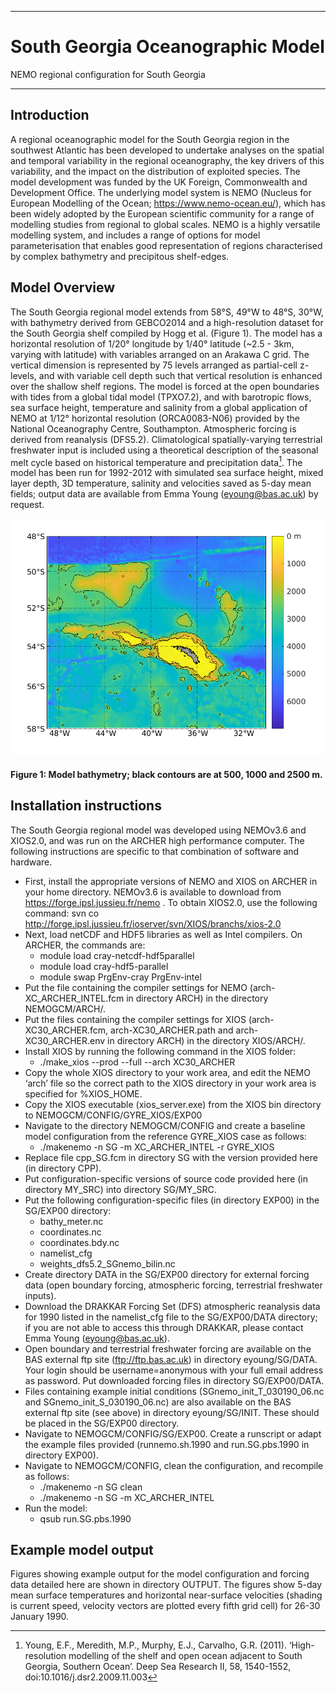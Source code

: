 - - - -
# South Georgia Oceanographic Model
NEMO regional configuration for South Georgia
- - - -

## Introduction
A regional oceanographic model for the South Georgia region in the southwest Atlantic has been developed to undertake analyses on the spatial and temporal variability in the regional oceanography, the key drivers of this variability, and the impact on the distribution of exploited species. The model development was funded by the UK Foreign, Commonwealth and Development Office. The underlying model system is NEMO (Nucleus for European Modelling of the Ocean; <https://www.nemo-ocean.eu/>), which has been widely adopted by the European scientific community for a range of modelling studies from regional to global scales. NEMO is a highly versatile modelling system, and includes a range of options for model parameterisation that enables good representation of regions characterised by complex bathymetry and precipitous shelf-edges.

## Model Overview

The South Georgia regional model extends from 58°S, 49°W to 48°S, 30°W, with bathymetry derived from GEBCO2014 and a high-resolution dataset for the South Georgia shelf compiled by Hogg et al. (Figure 1). The model has a horizontal resolution of 1/20° longitude by 1/40° latitude (~2.5 - 3km, varying with latitude) with variables arranged on an Arakawa C grid. The vertical dimension is represented by 75 levels arranged as partial-cell z-levels, and with variable cell depth such that vertical resolution is enhanced over the shallow shelf regions. The model is forced at the open boundaries with tides from a global tidal model (TPXO7.2), and with barotropic flows, sea surface height, temperature and salinity from a global application of NEMO at 1/12° horizontal resolution (ORCA0083-N06) provided by the National Oceanography Centre, Southampton. Atmospheric forcing is derived from reanalysis (DFS5.2). Climatological spatially-varying terrestrial freshwater input is included using a theoretical description of the seasonal melt cycle based on historical temperature and precipitation data[^1]. The model has been run for 1992-2012 with simulated sea surface height, mixed layer depth, 3D temperature, salinity and velocities saved as 5-day mean fields; output data are available from Emma Young (eyoung@bas.ac.uk) by request.

[^1]: Young, E.F., Meredith, M.P., Murphy, E.J., Carvalho, G.R. (2011). ‘High-resolution modelling of the shelf and open ocean adjacent to South Georgia, Southern Ocean’. Deep Sea Research II, 58, 1540-1552, doi:10.1016/j.dsr2.2009.11.003

![](SGmodel_bathy_4git.png)
#### Figure 1: Model bathymetry; black contours are at 500, 1000 and 2500 m.

## Installation instructions

The South Georgia regional model was developed using NEMOv3.6 and XIOS2.0, and was run on the ARCHER high performance computer. The following instructions are specific to that combination of software and hardware.
* First, install the appropriate versions of NEMO and XIOS on ARCHER in your home directory. NEMOv3.6 is available to download from https://forge.ipsl.jussieu.fr/nemo . To obtain XIOS2.0, use the following command: 
svn co http://forge.ipsl.jussieu.fr/ioserver/svn/XIOS/branchs/xios-2.0
* Next, load netCDF and HDF5 libraries as well as Intel compilers. On ARCHER, the commands are:
  * module load cray-netcdf-hdf5parallel
  * module load cray-hdf5-parallel
  * module swap PrgEnv-cray PrgEnv-intel
* Put the file containing the compiler settings for NEMO (arch-XC_ARCHER_INTEL.fcm in directory ARCH) in the directory NEMOGCM/ARCH/.
* Put the files containing the compiler settings for XIOS (arch-XC30_ARCHER.fcm, arch-XC30_ARCHER.path and arch-XC30_ARCHER.env in directory ARCH) in the directory XIOS/ARCH/.
* Install XIOS by running the following command in the XIOS folder:
  * ./make_xios --prod --full --arch XC30_ARCHER
* Copy the whole XIOS directory to your work area, and edit the NEMO ‘arch’ file so the correct path to the XIOS directory in your work area is specified for %XIOS_HOME.
* Copy the XIOS executable (xios_server.exe) from the XIOS bin directory to NEMOGCM/CONFIG/GYRE_XIOS/EXP00
* Navigate to the directory NEMOGCM/CONFIG and create a baseline model configuration from the reference GYRE_XIOS case as follows:
  * ./makenemo -n SG -m XC_ARCHER_INTEL -r GYRE_XIOS
* Replace file cpp_SG.fcm in directory SG with the version provided here (in directory CPP).
* Put configuration-specific versions of source code provided here (in directory MY_SRC) into directory SG/MY_SRC.
* Put the following configuration-specific files (in directory EXP00) in the SG/EXP00 directory:
  * bathy_meter.nc
  * coordinates.nc
  * coordinates.bdy.nc
  * namelist_cfg
  * weights_dfs5.2_SGnemo_bilin.nc
* Create directory DATA in the SG/EXP00 directory for external forcing data (open boundary forcing, atmospheric forcing, terrestrial freshwater inputs).
* Download the DRAKKAR Forcing Set (DFS) atmospheric reanalysis data for 1990 listed in the namelist_cfg file to the SG/EXP00/DATA directory; if you are not able to access this through DRAKKAR, please contact Emma Young (eyoung@bas.ac.uk).
* Open boundary and terrestrial freshwater forcing are available on the BAS external ftp site (ftp://ftp.bas.ac.uk) in directory eyoung/SG/DATA. Your login should be username=anonymous with your full email address as password. Put downloaded forcing files in directory SG/EXP00/DATA.
* Files containing example initial conditions (SGnemo_init_T_030190_06.nc and SGnemo_init_S_030190_06.nc) are also available on the BAS external ftp site (see above) in directory eyoung/SG/INIT. These should be placed in the SG/EXP00 directory.
* Navigate to NEMOGCM/CONFIG/SG/EXP00. Create a runscript or adapt the example files provided (runnemo.sh.1990 and run.SG.pbs.1990 in directory EXP00).
* Navigate to NEMOGCM/CONFIG, clean the configuration, and recompile as follows:
  * ./makenemo -n SG clean
  * ./makenemo -n SG -m XC_ARCHER_INTEL
* Run the model:
  * qsub run.SG.pbs.1990

## Example model output
Figures showing example output for the model configuration and forcing data detailed here are shown in directory OUTPUT. The figures show 5-day mean surface temperatures and horizontal near-surface velocities (shading is current speed, velocity vectors are plotted every fifth grid cell) for 26-30 January 1990.
